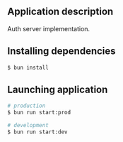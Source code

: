 ## Application description

Auth server implementation.

## Installing dependencies

```bash
$ bun install
```

## Launching application

```bash
# production
$ bun run start:prod

# development
$ bun run start:dev
```